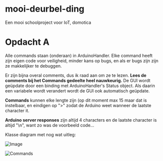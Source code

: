 # mooi-deurbel-ding

Een mooi schoolproject voor IoT, domotica

# Opdacht A

Alle commands staan (onderaan) in ArduinoHandler. Elke command heeft zijn eigen code voor veiligheid, minder kans op bugs, en als er bugs zijn zijn ze makkelijker te debuggen. 

Er zijn bijna overal comments, dus ik raad aan om ze te lezen. **Lees de comments bij het Commands gedeelte heel nauwkeurig.**
De GUI wordt geüpdate door een binding met ArduinoHandler's Status object. Als daarin een variabele wordt verandert wordt de GUI ook automatisch geüpdate. 

**Commands** kunnen elke lengte zijn (op dit moment max 15 maar dat is instelbaar, en eindigen op ">" zodat de Arduino weet wanneer de laatste character it.

**Arduino server responses** zijn altijd 4 characters en de laatste character is altijd "\n", want zo was de voorbeeld code...

Klasse diagram met nog wat uitleg: 

![Image](https://i.imgur.com/aiRzMGL.png)

![Commands](https://i.imgur.com/3VS7aoq.png)
